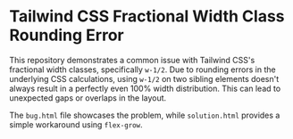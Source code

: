 # Tailwind CSS Fractional Width Class Rounding Error

This repository demonstrates a common issue with Tailwind CSS's fractional width classes, specifically `w-1/2`. Due to rounding errors in the underlying CSS calculations, using `w-1/2` on two sibling elements doesn't always result in a perfectly even 100% width distribution. This can lead to unexpected gaps or overlaps in the layout.

The `bug.html` file showcases the problem, while `solution.html` provides a simple workaround using `flex-grow`.